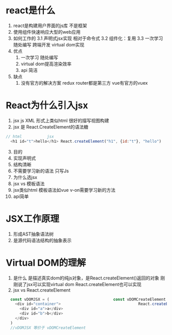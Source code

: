 # react是什么
1. react是构建用户界面的js库 不是框架
2. 使用组件快速响应大型的web应用
3. 如何工作的
	3.1 声明式jsx实现 相对于命令式
	3.2 组件化：复用
	3.3 一次学习 随处编写 跨端开发 virtual dom实现
4. 优点
	1. 一次学习 随处编写
	2. virtual dom提高渲染效率
	3. api 简洁
5. 缺点
	1. 没有官方的解决方案 redux router都是第三方 vue有官方的vuex

# React为什么引入jsx
1. jsx js XML 形式上类似html 很好的描写视图构建
2. jsx 是 React.CreateElement的语法糖 

``` javascript
// html           jsx
  <h1 id="t">hello</h1> React.createElement("h1", {id:"t"}, "hello")
```
3. 目的 
  1. 实现声明式
  2. 结构清晰
  3. 不需要学习新的语法 只写Js
4. 为什么选jsx
  1. jsx vs 模板语法
  2. jsx类似html 模板语法如vue v-on需要学习新的方法
  3. api简单

# JSX工作原理

1. 形成AST抽象语法树
  1. 是源代码语法结构的抽象表示

# Virtual DOM的理解

1. 是什么
  是描述真实dom的纯js对象，是React.createElement()返回的对象
  刚刚说了jsx可以实现virtual dom React.createElement也可以实现
2. jsx vs React.createElement

```javascript
  const vDOMJSX = (                            const vDOMCreateElement = React.createElement(div, {id:"container"},
    <div id="container">                                  React.createElement(div, {id:"a"},a,React.createElement(div, {id:"b"},b)))
      <div id="a">a</div>
      <div id="b">b</div>
    </div>
  )
  //vDOMJSX 等价于 vDOMCreateElement
  
```
